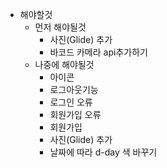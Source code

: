- 해야할것
  - 먼저 해야될것
    - 사진(Glide) 추가
    - 바코드 카메라 api추가하기
  - 나중에 해야될것
    - 아이콘
    - 로그아웃기능
    - 로그인 오류
    - 회원가입 오류
    - 회원가입
    - 사진(Glide) 추가
    - 날짜에 따라 d-day 색 바꾸기
